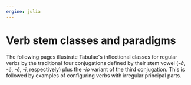 ```yaml
---
engine: julia
---
```



# Verb stem classes and paradigms

The following pages illustrate Tabulae's inflectional classes for regular verbs by the traditional four conjugations defined by their stem vowel (-*ā*, -*ē*, -*ĕ*, -*ī*, respectively) plus the -*io* variant of the third conjugation. This is followed by examples of configuring verbs with irregular principal parts.

